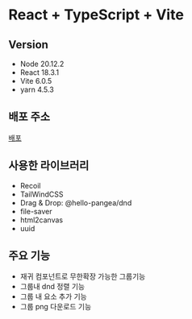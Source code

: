 # React + TypeScript + Vite

## Version

- Node 20.12.2
- React 18.3.1
- Vite 6.0.5
- yarn 4.5.3

## 배포 주소

[배포](https://yune-inc.vercel.app)

## 사용한 라이브러리

- Recoil
- TailWindCSS
- Drag & Drop: @hello-pangea/dnd
- file-saver
- html2canvas
- uuid

## 주요 기능

- 재귀 컴포넌트로 무한확장 가능한 그룹기능
- 그룹내 dnd 정렬 기능
- 그룹 내 요소 추가 기능
- 그룹 png 다운로드 기능
